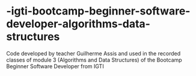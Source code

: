 # -igti-bootcamp-beginner-software-developer-algorithms-data-structures
Code developed by teacher Guilherme Assis and used in the recorded classes of module 3 (Algorithms and Data Structures) of the Bootcamp Beginner Software Developer from IGTI
